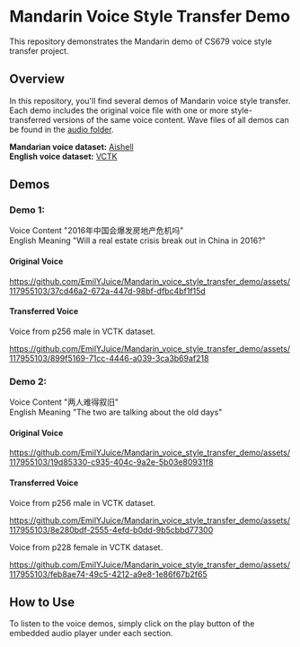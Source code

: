 # Mandarin Voice Style Transfer Demo

This repository demonstrates the Mandarin demo of CS679 voice style transfer project. 

## Overview

In this repository, you'll find several demos of Mandarin voice style transfer. Each demo includes the original voice file with one or more style-transferred versions of the same voice content. Wave files of all demos can be found in the [audio folder](audio/).

**Mandarian voice dataset:** [Aishell](https://www.openslr.org/33/)\
**English voice dataset:** [VCTK](https://huggingface.co/datasets/vctk)

## Demos

### Demo 1: 
Voice Content "2016年中国会爆发房地产危机吗"\
English Meaning "Will a real estate crisis break out in China in 2016?"

#### Original Voice

https://github.com/EmilYJuice/Mandarin_voice_style_transfer_demo/assets/117955103/37cd46a2-672a-447d-98bf-dfbc4bf1f15d

#### Transferred Voice
Voice from p256 male in VCTK dataset.

https://github.com/EmilYJuice/Mandarin_voice_style_transfer_demo/assets/117955103/899f5169-71cc-4446-a039-3ca3b69af218


### Demo 2: 
Voice Content "两人难得叙旧"\
English Meaning "The two are talking about the old days"

#### Original Voice

https://github.com/EmilYJuice/Mandarin_voice_style_transfer_demo/assets/117955103/19d85330-c935-404c-9a2e-5b03e80931f8

#### Transferred Voice
Voice from p256 male in VCTK dataset.

https://github.com/EmilYJuice/Mandarin_voice_style_transfer_demo/assets/117955103/8e280bdf-2555-4efd-b0dd-9b5cbbd77300

Voice from p228 female in VCTK dataset.

https://github.com/EmilYJuice/Mandarin_voice_style_transfer_demo/assets/117955103/feb8ae74-49c5-4212-a9e8-1e86f67b2f65


## How to Use

To listen to the voice demos, simply click on the play button of the embedded audio player under each section.

